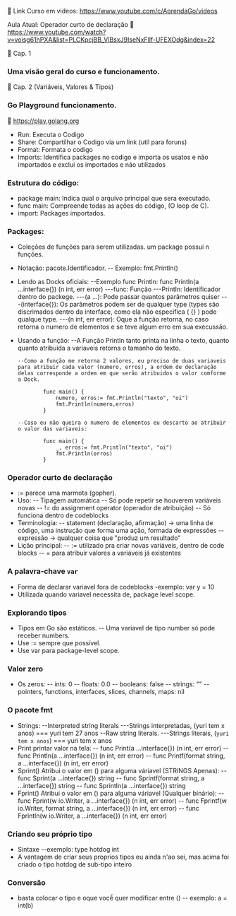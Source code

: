 🔗 Link Curso em videos:
https://www.youtube.com/c/AprendaGo/videos

Aula Atual: Operador curto de declaração
🔗 https://www.youtube.com/watch?v=voisg61hPXA&list=PLCKpcjBB_VlBsxJ9IseNxFllf-UFEXOdg&index=22

🚀 Cap. 1
### Uma visão geral do curso e funcionamento.

🚀 Cap. 2 (Variáveis, Valores & Tipos)
### Go Playground funcionamento.
🔗 https://play.golang.org
- Run: Executa o Codigo
- Share: Compartilhar o Codigo via um link (util para foruns)
- Format: Formata o codigo
- Imports: Identifica packages no codigo e importa os usatos e não importados e exclui os importados e não utilizados

### Estrutura do código:
- package main: Indica qual o arquivo principal que sera executado.
- func main: Compreende todas as ações do código, (O loop de C).
- import: Packages importados.

### Packages:
- Coleções de funções para serem utilizadas. um package possui n funções.
- Notação: pacote.Identificador.
  -- Exemplo: fmt.Println()
- Lendo as Docks oficiais:
  --Exemplo func Println: func Println(a ...interface{}) (n int, err error)
  ---func: Função
  ---Println: Identificador dentro do packege.
  ---(a ...): Pode passar quantos parâmetros quiser
  ---(interface{}): Os parâmetros podem ser de qualquer type (types são discrimados dentro da interface, como ela não especifica ( {} ) pode qualque type.
  ---(n int, err error): Oque a função retorna, no caso retorna o numero de elementos e se teve algum erro em sua execussão.

- Usando a função:
  --A Função Println tanto printa na linha o texto, quanto quanto atribuida a variaveis retorna o tamanho do texto.

      --Como a função me retorna 2 valores, eu preciso de duas variaveis para atribuir cada valor (numero, erros), a ordem de declaração delas corresponde a ordem em que serão atribuidos o valor comforme a Dock.

              func main() {
                  numero, erros:= fmt.Println("texto", "oi")
                  fmt.Println(numero,erros)
              }

      --Caso eu não queira o numero de elementos eu descarto ao atribuir o valor das variaveis:

              func main() {
                  _, erros:= fmt.Println("texto", "oi")
                  fmt.Println(erros)
              }

### Operador curto de declaração
- := parece uma marmota (gopher).
- Uso:
  -- Tipagem automática
  -- Só pode repetir se houverem variáveis novas
  -- != do assignment operator (operador de atribuição)
  -- Só funciona dentro de codeblocks
- Terminologia:
  -- statement (declaração, afirmação) → uma linha de código, uma instrução que forma uma ação, formada de expressões
  -- expressão -> qualquer coisa que "produz um resultado"
- Lição principal:
  -- := utilizado pra criar novas variáveis, dentro de code blocks
  -- = para atribuir valores a variáveis já existentes

### A palavra-chave `var`
- Forma de declarar variavel fora de codeblocks
  -exemplo: var y = 10
- Utilizada quando variavel necessita de, package level scope.

### Explorando tipos
- Tipos em Go são estáticos.
  -- Uma variavel de tipo number só pode receber numbers.
- Use := sempre que possível.
- Use var para package-level scope.

### Valor zero
- Os zeros:
    -- ints: 0
    -- floats: 0.0
    -- booleans: false
    -- strings: ""
    -- pointers, functions, interfaces, slices, channels, maps: nil

### O pacote fmt
- Strings: 
    --Interpreted string literals
        ---Strings interpretadas, (yuri tem x anos) === yuri tem 27 anos
    --Raw string literals.
        ---Strings literais, (`yuri tem x anos`) === yuri tem x anos
- Print printar valor na tela:
    -- func Print(a ...interface{}) (n int, err error)
    -- func Println(a ...interface{}) (n int, err error)
    -- func Printf(format string, a ...interface{}) (n int, err error)
- Sprint() Atribui o valor em () para alguma váriavel (STRINGS Apenas):
    -- func Sprint(a ...interface{}) string
    -- func Sprintf(format string, a ...interface{}) string
    -- func Sprintln(a ...interface{}) string
- Fprint() Atribui o valor em () para alguma váriavel (Qualquer binário):
    -- func Fprint(w io.Writer, a ...interface{}) (n int, err error)
    -- func Fprintf(w io.Writer, format string, a ...interface{}) (n int, err error)
    -- func Fprintln(w io.Writer, a ...interface{}) (n int, err error)

### Criando seu próprio tipo
- Sintaxe
    --exemplo: type hotdog int
- A vantagem de criar seus proprios tipos eu ainda n'ao sei, mas acima foi criado o tipo hotdog de sub-tipo inteiro

### Conversão
- basta colocar o tipo e oque vocề quer modificar entre () 
    -- exemplo: a = int(b)

